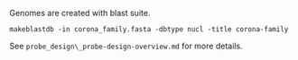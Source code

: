 Genomes are created with blast suite. 
```
makeblastdb -in corona_family.fasta -dbtype nucl -title corona-family
```

See `probe_design\_probe-design-overview.md` for more details.